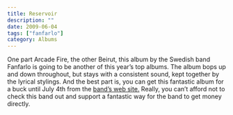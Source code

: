 ```yaml
---
title: Reservoir
description: ""
date: 2009-06-04
tags: ["fanfarlo"]
category: Albums
---
```


One part Arcade Fire, the other Beirut, this album by the Swedish band Fanfarlo is going to be another of this year’s top albums. The album bops up and down throughout, but stays with a consistent sound, kept together by the lyrical stylings. And the best part is, you can get this fantastic album for a buck until July 4th from the <a href="http://www.fanfarlo.com/">band’s web site.</a> Really, you can’t afford not to check this band out and support a fantastic way for the band to get money directly.

